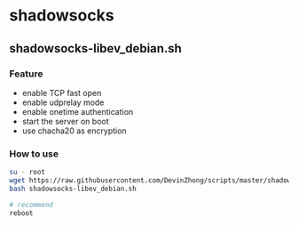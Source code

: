# shadowsocks

## shadowsocks-libev_debian.sh
### Feature
- enable TCP fast open
- enable udprelay mode
- enable onetime authentication
- start the server on boot
- use chacha20 as encryption

### How to use
```bash
su - root
wget https://raw.githubusercontent.com/DevinZhong/scripts/master/shadowsocks/shadowsocks-libev_debian.sh
bash shadowsocks-libev_debian.sh

# recommend
reboot
```